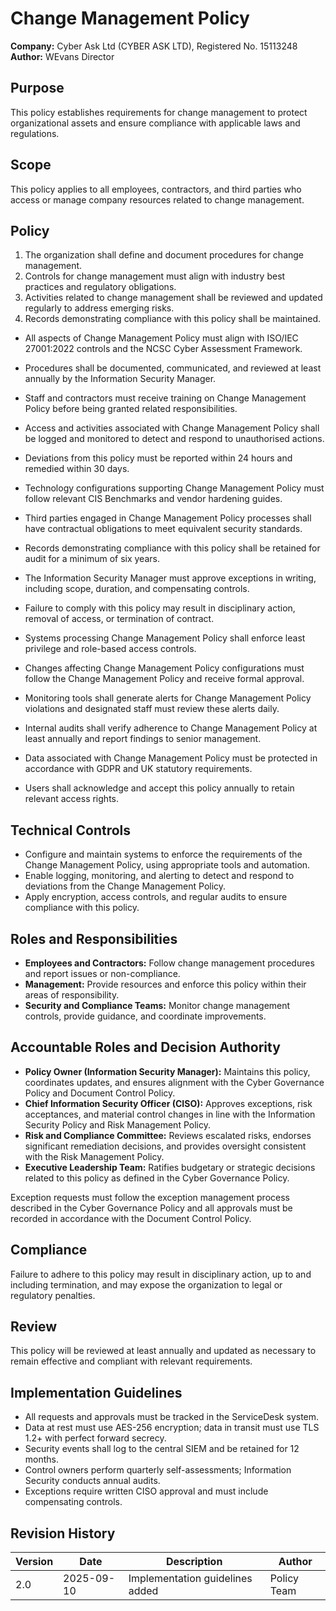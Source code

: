 # Change Management Policy

**Company:** Cyber Ask Ltd (CYBER ASK LTD), Registered No. 15113248  
**Author:** WEvans Director

## Purpose

This policy establishes requirements for change management to protect organizational assets and ensure compliance with applicable laws and regulations.

## Scope

This policy applies to all employees, contractors, and third parties who access or manage company resources related to change management.

## Policy
1. The organization shall define and document procedures for change management.
2. Controls for change management must align with industry best practices and regulatory obligations.
3. Activities related to change management shall be reviewed and updated regularly to address emerging risks.
4. Records demonstrating compliance with this policy shall be maintained.

- All aspects of Change Management Policy must align with ISO/IEC 27001:2022 controls and the NCSC Cyber Assessment Framework.
- Procedures shall be documented, communicated, and reviewed at least annually by the Information Security Manager.
- Staff and contractors must receive training on Change Management Policy before being granted related responsibilities.
- Access and activities associated with Change Management Policy shall be logged and monitored to detect and respond to unauthorised actions.
- Deviations from this policy must be reported within 24 hours and remedied within 30 days.
- Technology configurations supporting Change Management Policy must follow relevant CIS Benchmarks and vendor hardening guides.
- Third parties engaged in Change Management Policy processes shall have contractual obligations to meet equivalent security standards.
- Records demonstrating compliance with this policy shall be retained for audit for a minimum of six years.
- The Information Security Manager must approve exceptions in writing, including scope, duration, and compensating controls.
- Failure to comply with this policy may result in disciplinary action, removal of access, or termination of contract.

- Systems processing Change Management Policy shall enforce least privilege and role-based access controls.
- Changes affecting Change Management Policy configurations must follow the Change Management Policy and receive formal approval.
- Monitoring tools shall generate alerts for Change Management Policy violations and designated staff must review these alerts daily.
- Internal audits shall verify adherence to Change Management Policy at least annually and report findings to senior management.
- Data associated with Change Management Policy must be protected in accordance with GDPR and UK statutory requirements.
- Users shall acknowledge and accept this policy annually to retain relevant access rights.

## Technical Controls

- Configure and maintain systems to enforce the requirements of the Change Management Policy, using appropriate tools and automation.
- Enable logging, monitoring, and alerting to detect and respond to deviations from the Change Management Policy.
- Apply encryption, access controls, and regular audits to ensure compliance with this policy.

## Roles and Responsibilities

- **Employees and Contractors:** Follow change management procedures and report issues or non-compliance.
- **Management:** Provide resources and enforce this policy within their areas of responsibility.
- **Security and Compliance Teams:** Monitor change management controls, provide guidance, and coordinate improvements.

## Accountable Roles and Decision Authority

- **Policy Owner (Information Security Manager):** Maintains this policy, coordinates updates, and ensures alignment with the Cyber Governance Policy and Document Control Policy.
- **Chief Information Security Officer (CISO):** Approves exceptions, risk acceptances, and material control changes in line with the Information Security Policy and Risk Management Policy.
- **Risk and Compliance Committee:** Reviews escalated risks, endorses significant remediation decisions, and provides oversight consistent with the Risk Management Policy.
- **Executive Leadership Team:** Ratifies budgetary or strategic decisions related to this policy as defined in the Cyber Governance Policy.

Exception requests must follow the exception management process described in the Cyber Governance Policy and all approvals must be recorded in accordance with the Document Control Policy.

## Compliance

Failure to adhere to this policy may result in disciplinary action, up to and including termination, and may expose the organization to legal or regulatory penalties.

## Review

This policy will be reviewed at least annually and updated as necessary to remain effective and compliant with relevant requirements.

## Implementation Guidelines
- All requests and approvals must be tracked in the ServiceDesk system.
- Data at rest must use AES-256 encryption; data in transit must use TLS 1.2+ with perfect forward secrecy.
- Security events shall log to the central SIEM and be retained for 12 months.
- Control owners perform quarterly self-assessments; Information Security conducts annual audits.
- Exceptions require written CISO approval and must include compensating controls.

## Revision History

| Version | Date | Description | Author |
| ------- | ---------- | ----------------------- | ------ |
| 2.0     | 2025-09-10 | Implementation guidelines added | Policy Team |
